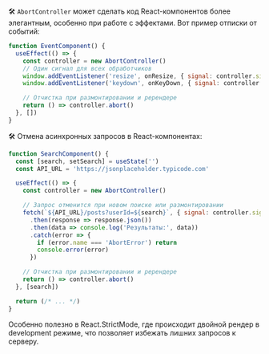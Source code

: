 🛠 `AbortController` может сделать код React-компонентов более элегантным, особенно при работе с эффектами. Вот пример отписки от событий:

```js
function EventComponent() {
  useEffect(() => {
    const controller = new AbortController()
    // Один сигнал для всех обработчиков
    window.addEventListener('resize', onResize, { signal: controller.signal })
    window.addEventListener('keydown', onKeyDown, { signal: controller.signal })

    // Отчистка при размонтировании и ререндере
    return () => controller.abort()
  }, [])
}
```

🛠 Отмена асинхронных запросов в React-компонентах:

```js
function SearchComponent() {
  const [search, setSearch] = useState('')
  const API_URL = 'https://jsonplaceholder.typicode.com'

  useEffect(() => {
    const controller = new AbortController()

    // Запрос отменится при новом поиске или размонтировании
    fetch(`${API_URL}/posts?userId=${search}`, { signal: controller.signal })
      .then(response => response.json())
      .then(data => console.log('Результаты:', data))
      .catch(error => {
        if (error.name === 'AbortError') return
        console.error(error)
      })

    // Отчистка при размонтировании и ререндере
    return () => controller.abort()
  }, [search])

  return (/* ... */)
}
```

Особенно полезно в React.StrictMode, где происходит двойной рендер в development режиме, что позволяет избежать лишних запросов к серверу.
